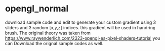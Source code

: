# opengl_normal
download sample code and edit to generate your custom gradient using 3 sliders and 3 random [x,y,z] indices.
this gradient will be used in handring brush.
The original theory was taken from https://www.raywenderlich.com/2323-opengl-es-pixel-shaders-tutorial
you can Download the orignal sample codes as well.
